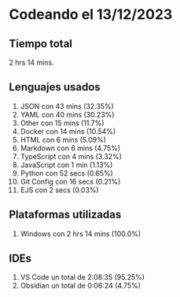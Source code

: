 # Codeando el 13/12/2023

## Tiempo total
2 hrs 14 mins.

## Lenguajes usados
1. JSON con 43 mins (32.35%)
1. YAML con 40 mins (30.23%)
1. Other con 15 mins (11.7%)
1. Docker con 14 mins (10.54%)
1. HTML con 6 mins (5.09%)
1. Markdown con 6 mins (4.75%)
1. TypeScript con 4 mins (3.32%)
1. JavaScript con 1 min (1.13%)
1. Python con 52 secs (0.65%)
1. Git Config con 16 secs (0.21%)
1. EJS con 2 secs (0.03%)

## Plataformas utilizadas
1. Windows con 2 hrs 14 mins (100.0%)

## IDEs
1. VS Code un total de 2:08:35 (95.25%)
1. Obsidian un total de 0:06:24 (4.75%)
